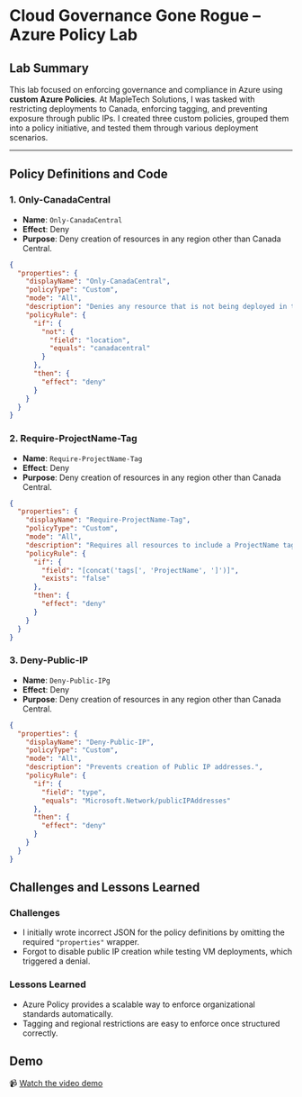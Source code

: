 # Cloud Governance Gone Rogue – Azure Policy Lab

##  Lab Summary
This lab focused on enforcing governance and compliance in Azure using **custom Azure Policies**. At MapleTech Solutions, I was tasked with restricting deployments to Canada, enforcing tagging, and preventing exposure through public IPs. I created three custom policies, grouped them into a policy initiative, and tested them through various deployment scenarios.

---

##  Policy Definitions and Code

### 1. **Only-CanadaCentral**
- **Name**: `Only-CanadaCentral`
- **Effect**: Deny
- **Purpose**: Deny creation of resources in any region other than Canada Central.

```json
{
  "properties": {
    "displayName": "Only-CanadaCentral",
    "policyType": "Custom",
    "mode": "All",
    "description": "Denies any resource that is not being deployed in the Canada Central region.",
    "policyRule": {
      "if": {
        "not": {
          "field": "location",
          "equals": "canadacentral"
        }
      },
      "then": {
        "effect": "deny"
      }
    }
  }
}
```
### 2. **Require-ProjectName-Tag**
- **Name**: `Require-ProjectName-Tag`
- **Effect**: Deny
- **Purpose**: Deny creation of resources in any region other than Canada Central.

```json
{
  "properties": {
    "displayName": "Require-ProjectName-Tag",
    "policyType": "Custom",
    "mode": "All",
    "description": "Requires all resources to include a ProjectName tag.",
    "policyRule": {
      "if": {
        "field": "[concat('tags[', 'ProjectName', ']')]",
        "exists": "false"
      },
      "then": {
        "effect": "deny"
      }
    }
  }
}
```
### 3. **Deny-Public-IP**
- **Name**: `Deny-Public-IPg`
- **Effect**: Deny
- **Purpose**: Deny creation of resources in any region other than Canada Central.

```json
{
  "properties": {
    "displayName": "Deny-Public-IP",
    "policyType": "Custom",
    "mode": "All",
    "description": "Prevents creation of Public IP addresses.",
    "policyRule": {
      "if": {
        "field": "type",
        "equals": "Microsoft.Network/publicIPAddresses"
      },
      "then": {
        "effect": "deny"
      }
    }
  }
}

```
##  Challenges and Lessons Learned
### Challenges
- I initially wrote incorrect JSON for the policy definitions by omitting the required `"properties"` wrapper.
- Forgot to disable public IP creation while testing VM deployments, which triggered a denial.

### Lessons Learned
- Azure Policy provides a scalable way to enforce organizational standards automatically.
- Tagging and regional restrictions are easy to enforce once structured correctly.
  
## Demo
📹 [Watch the video demo](https://youtu.be/363dLZ0euW0)
